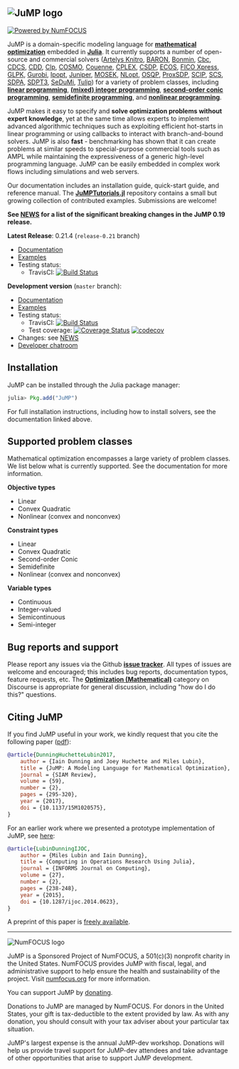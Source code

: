 ![JuMP logo](https://www.juliaopt.org/images/jump-logo-with-text.svg "JuMP logo")
---

[![Powered by NumFOCUS](https://img.shields.io/badge/powered%20by-NumFOCUS-orange.svg?style=flat&colorA=E1523D&colorB=007D8A)](http://numfocus.org)

JuMP is a domain-specific modeling language for **[mathematical optimization]**
embedded in **[Julia]**. It currently supports a number of open-source and
commercial solvers ([Artelys Knitro], [BARON], [Bonmin], [Cbc], [CDCS], [CDD],
[Clp], [COSMO], [Couenne], [CPLEX], [CSDP], [ECOS], [FICO Xpress], [GLPK],
[Gurobi], [Ipopt], [Juniper], [MOSEK], [NLopt], [OSQP], [ProxSDP], [SCIP],
[SCS], [SDPA], [SDPT3], [SeDuMi], [Tulip]) for a variety of problem classes, including
**[linear programming]**, **[(mixed) integer programming]**,
**[second-order conic programming]**, **[semidefinite programming]**, and **[nonlinear programming]**.

[mathematical optimization]: http://en.wikipedia.org/wiki/Mathematical_optimization
[Julia]: http://julialang.org/
[Artelys Knitro]: http://artelys.com/en/optimization-tools/knitro
[BARON]: http://archimedes.cheme.cmu.edu/?q=baron
[Bonmin]: https://projects.coin-or.org/Bonmin
[Cbc]: https://github.com/coin-or/Cbc
[CDCS]: https://github.com/oxfordcontrol/CDCS
[CDD]: https://github.com/cddlib/cddlib
[Clp]: https://github.com/coin-or/Clp
[COSMO]: https://github.com/oxfordcontrol/COSMO.jl
[Couenne]: https://projects.coin-or.org/Couenne
[CPLEX]: http://www-01.ibm.com/software/commerce/optimization/cplex-optimizer/
[CSDP]: https://projects.coin-or.org/Csdp/
[ECOS]: https://github.com/ifa-ethz/ecos
[FICO Xpress]: http://www.fico.com/en/products/fico-xpress-optimization-suite
[GLPK]: http://www.gnu.org/software/glpk/
[Gurobi]: http://www.gurobi.com/
[Ipopt]: https://github.com/coin-or/Ipopt
[Juniper]: https://github.com/lanl-ansi/Juniper.jl
[MOSEK]: http://mosek.com/
[NLopt]: http://ab-initio.mit.edu/wiki/index.php/NLopt
[OSQP]: https://osqp.org/
[ProxSDP]: https://github.com/mariohsouto/ProxSDP.jl
[SCIP]: https://scip.zib.de/
[SCS]: https://github.com/cvxgrp/scs
[SDPA]: http://sdpa.sourceforge.net/
[SDPT3]: https://blog.nus.edu.sg/mattohkc/softwares/sdpt3/
[SeDuMi]: http://sedumi.ie.lehigh.edu/
[Tulip]: https://github.com/ds4dm/Tulip.jl
[linear programming]: http://en.wikipedia.org/wiki/Linear_programming
[(mixed) integer programming]: http://en.wikipedia.org/wiki/Integer_programming
[second-order conic programming]: http://en.wikipedia.org/wiki/Second-order_cone_programming
[semidefinite programming]: https://en.wikipedia.org/wiki/Semidefinite_programming
[nonlinear programming]: http://en.wikipedia.org/wiki/Nonlinear_programming

JuMP makes it easy to specify and **solve optimization problems without expert knowledge**, yet at the same time allows experts to implement advanced algorithmic techniques such as exploiting efficient hot-starts in linear programming or using callbacks to interact with branch-and-bound solvers. JuMP is also **fast** - benchmarking has shown that it can create problems at similar speeds to special-purpose commercial tools such as AMPL while maintaining the expressiveness of a generic high-level programming language. JuMP can be easily embedded in complex work flows including simulations and web servers.

Our documentation includes an installation guide, quick-start guide, and reference manual. The **[JuMPTutorials.jl]** repository contains a small but growing collection of contributed examples. Submissions are welcome!

[JuMPTutorials.jl]: https://github.com/JuliaOpt/JuMPTutorials.jl

**See [NEWS](https://github.com/jump-dev/JuMP.jl/tree/master/NEWS.md) for
a list of the significant breaking changes in the JuMP 0.19 release.**

**Latest Release**: 0.21.4 (`release-0.21` branch)
  * [Documentation](http://jump.dev/JuMP.jl/v0.21.4/)
  * [Examples](https://github.com/jump-dev/JuMP.jl/tree/release-0.21/examples)
  * Testing status:
    * TravisCI: [![Build Status](https://travis-ci.com/jump-dev/JuMP.jl.svg?branch=release-0.21)](https://travis-ci.org/JuliaOpt/JuMP.jl)


**Development version** (`master` branch):
  * [Documentation](http://jump.dev/JuMP.jl/dev/)
  * [Examples](https://github.com/jump-dev/JuMP.jl/tree/master/examples)
  * Testing status:
    * TravisCI: [![Build Status](https://travis-ci.com/jump-dev/JuMP.jl.svg?branch=master)](https://travis-ci.org/JuliaOpt/JuMP.jl)
    * Test coverage:
      [![Coverage Status](https://coveralls.io/repos/jump-dev/JuMP.jl/badge.svg?branch=master)](https://coveralls.io/r/jump-dev/JuMP.jl?branch=master)
      [![codecov](https://codecov.io/gh/jump-dev/JuMP.jl/branch/master/graph/badge.svg)](https://codecov.io/gh/JuliaOpt/JuMP.jl)
  * Changes: see [NEWS](https://github.com/jump-dev/JuMP.jl/tree/master/NEWS.md)
  * [Developer chatroom](https://gitter.im/JuliaOpt/JuMP-dev)


## Installation

JuMP can be installed through the Julia package manager:

```julia
julia> Pkg.add("JuMP")
```

For full installation instructions, including how to install solvers, see the documentation linked above.


## Supported problem classes

Mathematical optimization encompasses a large variety of problem classes.
We list below what is currently supported. See the documentation for more information.

**Objective types**

* Linear
* Convex Quadratic
* Nonlinear (convex and nonconvex)

**Constraint types**

* Linear
* Convex Quadratic
* Second-order Conic
* Semidefinite
* Nonlinear (convex and nonconvex)

**Variable types**

* Continuous
* Integer-valued
* Semicontinuous
* Semi-integer


## Bug reports and support

Please report any issues via the Github **[issue tracker]**. All types of issues are welcome and encouraged; this includes bug reports, documentation typos, feature requests, etc. The **[Optimization (Mathematical)]** category on Discourse is appropriate for general discussion, including "how do I do this?" questions.

[issue tracker]: https://github.com/jump-dev/JuMP.jl/issues
[Optimization (Mathematical)]: https://discourse.julialang.org/c/domain/opt


## Citing JuMP

If you find JuMP useful in your work, we kindly request that you cite the following paper ([pdf](https://mlubin.github.io/pdf/jump-sirev.pdf)):

```bibtex
@article{DunningHuchetteLubin2017,
    author = {Iain Dunning and Joey Huchette and Miles Lubin},
    title = {JuMP: A Modeling Language for Mathematical Optimization},
    journal = {SIAM Review},
    volume = {59},
    number = {2},
    pages = {295-320},
    year = {2017},
    doi = {10.1137/15M1020575},
}
```

For an earlier work where we presented a prototype implementation of JuMP, see [here](http://dx.doi.org/10.1287/ijoc.2014.0623):

```bibtex
@article{LubinDunningIJOC,
    author = {Miles Lubin and Iain Dunning},
    title = {Computing in Operations Research Using Julia},
    journal = {INFORMS Journal on Computing},
    volume = {27},
    number = {2},
    pages = {238-248},
    year = {2015},
    doi = {10.1287/ijoc.2014.0623},
}
```

A preprint of this paper is [freely available](http://arxiv.org/abs/1312.1431).

---

![NumFOCUS logo](http://jump.dev/JuMP.jl/dev/assets/numfocus-logo.png)

JuMP is a Sponsored Project of NumFOCUS, a 501(c)(3) nonprofit charity in the
United States. NumFOCUS provides JuMP with fiscal, legal, and administrative
support to help ensure the health and sustainability of the project. Visit
[numfocus.org](https://numfocus.org) for more information.

You can support JuMP by [donating](https://numfocus.salsalabs.org/donate-to-jump/index.html).

Donations to JuMP are managed by NumFOCUS. For donors in the United States,
your gift is tax-deductible to the extent provided by law. As with any donation,
you should consult with your tax adviser about your particular tax situation.

JuMP's largest expense is the annual JuMP-dev workshop. Donations will help us
provide travel support for JuMP-dev attendees and take advantage of other
opportunities that arise to support JuMP development.
